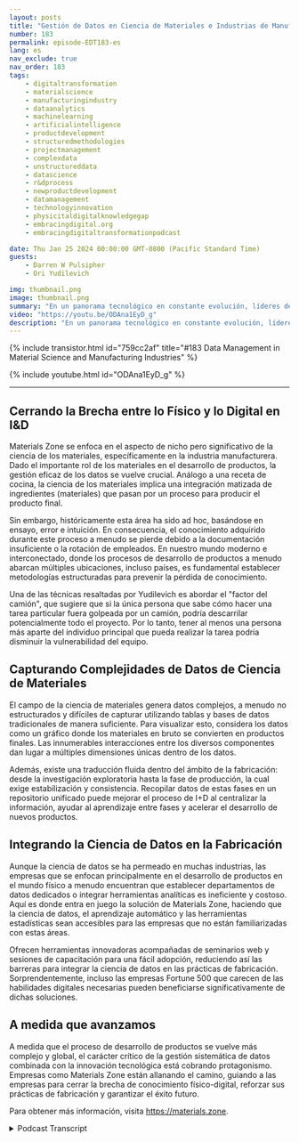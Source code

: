 ```yaml
---
layout: posts
title: "Gestión de Datos en Ciencia de Materiales e Industrias de Manufactura"
number: 183
permalink: episode-EDT183-es
lang: es
nav_exclude: true
nav_order: 183
tags:
    - digitaltransformation
    - materialscience
    - manufacturingindustry
    - dataanalytics
    - machinelearning
    - artificialintelligence
    - productdevelopment
    - structuredmethodologies
    - projectmanagement
    - complexdata
    - unstructureddata
    - datascience
    - r&dprocess
    - newproductdevelopment
    - datamanagement
    - technologyinnovation
    - physicitaldigitalknowledgegap
    - embracingdigital.org
    - embracingdigitaltransformationpodcast

date: Thu Jan 25 2024 00:00:00 GMT-0800 (Pacific Standard Time)
guests:
    - Darren W Pulsipher
    - Ori Yudilevich 

img: thumbnail.png
image: thumbnail.png
summary: "En un panorama tecnológico en constante evolución, líderes de diversos sectores aplican análisis de datos, aprendizaje automático e inteligencia artificial a sus operaciones. Hoy, observamos más de cerca a una empresa que impulsa la transformación digital en la industria manufacturera: Ori Yudilevich, el CTO de Materials Zone."
video: "https://youtu.be/ODAna1EyD_g"
description: "En un panorama tecnológico en constante evolución, líderes de diversos sectores aplican análisis de datos, aprendizaje automático e inteligencia artificial a sus operaciones. Hoy, observamos más de cerca a una empresa que impulsa la transformación digital en la industria manufacturera: Ori Yudilevich, el CTO de Materials Zone."
---
```


<div>
{% include transistor.html id="759cc2af" title="#183 Data Management in Material Science and Manufacturing Industries" %}

{% include youtube.html id="ODAna1EyD_g" %}
</div>

---

## Cerrando la Brecha entre lo Físico y lo Digital en I&D

Materials Zone se enfoca en el aspecto de nicho pero significativo de la ciencia de los materiales, específicamente en la industria manufacturera. Dado el importante rol de los materiales en el desarrollo de productos, la gestión eficaz de los datos se vuelve crucial. Análogo a una receta de cocina, la ciencia de los materiales implica una integración matizada de ingredientes (materiales) que pasan por un proceso para producir el producto final.

Sin embargo, históricamente esta área ha sido ad hoc, basándose en ensayo, error e intuición. En consecuencia, el conocimiento adquirido durante este proceso a menudo se pierde debido a la documentación insuficiente o la rotación de empleados. En nuestro mundo moderno e interconectado, donde los procesos de desarrollo de productos a menudo abarcan múltiples ubicaciones, incluso países, es fundamental establecer metodologías estructuradas para prevenir la pérdida de conocimiento.

Una de las técnicas resaltadas por Yudilevich es abordar el "factor del camión", que sugiere que si la única persona que sabe cómo hacer una tarea particular fuera golpeada por un camión, podría descarrilar potencialmente todo el proyecto. Por lo tanto, tener al menos una persona más aparte del individuo principal que pueda realizar la tarea podría disminuir la vulnerabilidad del equipo.

## Capturando Complejidades de Datos de Ciencia de Materiales

El campo de la ciencia de materiales genera datos complejos, a menudo no estructurados y difíciles de capturar utilizando tablas y bases de datos tradicionales de manera suficiente. Para visualizar esto, considera los datos como un gráfico donde los materiales en bruto se convierten en productos finales. Las innumerables interacciones entre los diversos componentes dan lugar a múltiples dimensiones únicas dentro de los datos.

Además, existe una traducción fluida dentro del ámbito de la fabricación: desde la investigación exploratoria hasta la fase de producción, la cual exige estabilización y consistencia. Recopilar datos de estas fases en un repositorio unificado puede mejorar el proceso de I+D al centralizar la información, ayudar al aprendizaje entre fases y acelerar el desarrollo de nuevos productos.

## Integrando la Ciencia de Datos en la Fabricación

Aunque la ciencia de datos se ha permeado en muchas industrias, las empresas que se enfocan principalmente en el desarrollo de productos en el mundo físico a menudo encuentran que establecer departamentos de datos dedicados o integrar herramientas analíticas es ineficiente y costoso. Aquí es donde entra en juego la solución de Materials Zone, haciendo que la ciencia de datos, el aprendizaje automático y las herramientas estadísticas sean accesibles para las empresas que no están familiarizadas con estas áreas.

Ofrecen herramientas innovadoras acompañadas de seminarios web y sesiones de capacitación para una fácil adopción, reduciendo así las barreras para integrar la ciencia de datos en las prácticas de fabricación. Sorprendentemente, incluso las empresas Fortune 500 que carecen de las habilidades digitales necesarias pueden beneficiarse significativamente de dichas soluciones.

## A medida que avanzamos

A medida que el proceso de desarrollo de productos se vuelve más complejo y global, el carácter crítico de la gestión sistemática de datos combinada con la innovación tecnológica está cobrando protagonismo. Empresas como Materials Zone están allanando el camino, guiando a las empresas para cerrar la brecha de conocimiento físico-digital, reforzar sus prácticas de fabricación y garantizar el éxito futuro.

Para obtener más información, visita https://materials.zone.



<details>
<summary> Podcast Transcript </summary>

<p></p>

</details>
